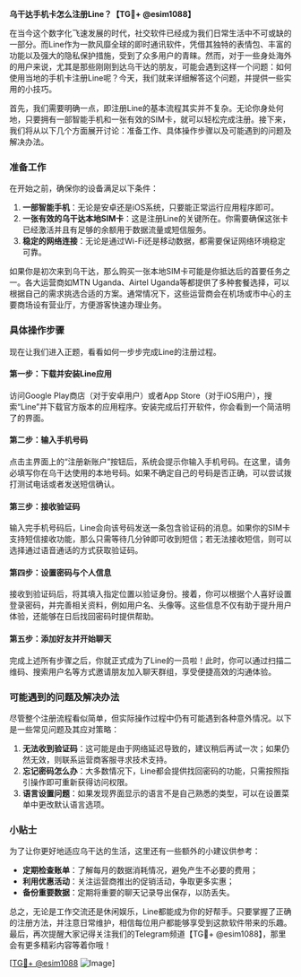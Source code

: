 **乌干达手机卡怎么注册Line？【TG💪+ @esim1088】**

在当今这个数字化飞速发展的时代，社交软件已经成为我们日常生活中不可或缺的一部分。而Line作为一款风靡全球的即时通讯软件，凭借其独特的表情包、丰富的功能以及强大的隐私保护措施，受到了众多用户的青睐。然而，对于一些身处海外的用户来说，尤其是那些刚刚到达乌干达的朋友，可能会遇到这样一个问题：如何使用当地的手机卡注册Line呢？今天，我们就来详细解答这个问题，并提供一些实用的小技巧。

首先，我们需要明确一点，即注册Line的基本流程其实并不复杂。无论你身处何地，只要拥有一部智能手机和一张有效的SIM卡，就可以轻松完成注册。接下来，我们将从以下几个方面展开讨论：准备工作、具体操作步骤以及可能遇到的问题及解决办法。

### 准备工作

在开始之前，确保你的设备满足以下条件：

1. **一部智能手机**：无论是安卓还是iOS系统，只要能正常运行应用程序即可。
2. **一张有效的乌干达本地SIM卡**：这是注册Line的关键所在。你需要确保这张卡已经激活并且有足够的余额用于数据流量或短信服务。
3. **稳定的网络连接**：无论是通过Wi-Fi还是移动数据，都需要保证网络环境稳定可靠。

如果你是初次来到乌干达，那么购买一张本地SIM卡可能是你抵达后的首要任务之一。各大运营商如MTN Uganda、Airtel Uganda等都提供了多种套餐选择，可以根据自己的需求挑选合适的方案。通常情况下，这些运营商会在机场或市中心的主要商场设有营业厅，方便游客快速办理业务。

### 具体操作步骤

现在让我们进入正题，看看如何一步步完成Line的注册过程。

#### 第一步：下载并安装Line应用

访问Google Play商店（对于安卓用户）或者App Store（对于iOS用户），搜索“Line”并下载官方版本的应用程序。安装完成后打开软件，你会看到一个简洁明了的界面。

#### 第二步：输入手机号码

点击主界面上的“注册新账户”按钮后，系统会提示你输入手机号码。在这里，请务必填写你在乌干达使用的本地号码。如果不确定自己的号码是否正确，可以尝试拨打测试电话或者发送短信确认。

#### 第三步：接收验证码

输入完手机号码后，Line会向该号码发送一条包含验证码的消息。如果你的SIM卡支持短信接收功能，那么只需等待几分钟即可收到短信；若无法接收短信，则可以选择通过语音通话的方式获取验证码。

#### 第四步：设置密码与个人信息

接收到验证码后，将其填入指定位置以验证身份。接着，你可以根据个人喜好设置登录密码，并完善相关资料，例如用户名、头像等。这些信息不仅有助于提升用户体验，还能够在日后找回密码时提供帮助。

#### 第五步：添加好友并开始聊天

完成上述所有步骤之后，你就正式成为了Line的一员啦！此时，你可以通过扫描二维码、搜索用户名等方式邀请朋友加入聊天群组，享受便捷高效的沟通体验。

### 可能遇到的问题及解决办法

尽管整个注册流程看似简单，但实际操作过程中仍有可能遇到各种意外情况。以下是一些常见问题及其应对策略：

1. **无法收到验证码**：这可能是由于网络延迟导致的，建议稍后再试一次；如果仍然无效，则联系运营商客服寻求技术支持。
2. **忘记密码怎么办**：大多数情况下，Line都会提供找回密码的功能，只需按照指引操作即可重新获得访问权限。
3. **语言设置问题**：如果发现界面显示的语言不是自己熟悉的类型，可以在设置菜单中更改默认语言选项。

### 小贴士

为了让你更好地适应乌干达的生活，这里还有一些额外的小建议供参考：
- **定期检查账单**：了解每月的数据消耗情况，避免产生不必要的费用；
- **利用优惠活动**：关注运营商推出的促销活动，争取更多实惠；
- **备份重要数据**：定期将重要的聊天记录导出保存，以防丢失。

总之，无论是工作交流还是休闲娱乐，Line都能成为你的好帮手。只要掌握了正确的注册方法，并注意日常维护，相信每位用户都能够享受到这款软件带来的乐趣。最后，再次提醒大家记得关注我们的Telegram频道【TG💪+ @esim1088】，那里会有更多精彩内容等着你哦！

[[TG💪+ @esim1088](https://t.me/s/esim1088) ![Image](https://i.postimg.cc/4NQfJmqS/Snipaste-2025-05-13-00-14-12.png)]